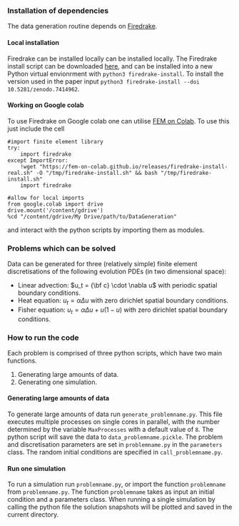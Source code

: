 ### Installation of dependencies

The data generation routine depends on [Firedrake](https://www.firedrakeproject.org).

#### Local installation

Firedrake can be installed locally can be installed locally. The Firedrake install script can be downloaded [here](https://www.firedrakeproject.org/download.html), and can be installed into a new Python virtual envionrment with `python3 firedrake-install`. To install the version used in the paper input `python3 firedrake-install --doi 10.5281/zenodo.7414962`.

#### Working on Google colab

To use Firedrake on Google colab one can utilise [FEM on Colab](https://fem-on-colab.github.io). To use this just include the cell

```
#import finite element library
try:
    import firedrake
except ImportError:
    !wget "https://fem-on-colab.github.io/releases/firedrake-install-real.sh" -O "/tmp/firedrake-install.sh" && bash "/tmp/firedrake-install.sh"
    import firedrake
    
#allow for local imports
from google.colab import drive
drive.mount('/content/gdrive')
%cd "/content/gdrive/My Drive/path/to/DataGeneration"
```

and interact with the python scripts by importing them as modules.

### Problems which can be solved

Data can be generated for three (relatively simple) finite element discretisations of the following evolution PDEs (in two dimensional space):

- Linear advection: $u_t = {\bf c} \cdot \nabla u$ with periodic spatial boundary conditions.
- Heat equation: $u_t = \alpha \Delta u$ with zero dirichlet spatial boundary conditions.
- Fisher equation: $u_t = \alpha \Delta u + u(1-u)$ with zero dirichlet spatial boundary conditions.

### How to run the code

Each problem is comprised of three python scripts, which have two main functions. 

1. Generating large amounts of data.
2. Generating one simulation.

#### Generating large amounts of data

To generate large amounts of data run `generate_problemname.py`. This file executes multiple processes on single cores in parallel, with the number determined by the variable `MaxProcesses` with a default value of `8`. The python script will save the data to `data_problemname.pickle`. The problem and discretisation parameters are set in `problemname.py` in the `parameters` class. The random initial conditions are specified in `call_problemname.py`.

#### Run one simulation

To run a simulation run `problemname.py`, or import the function `problemname` from `problemname.py`. The function `problemname` takes as input an initial condition and a parameters class. When running a single simulation by calling the python file the solution snapshots will be plotted and saved in the current directory.